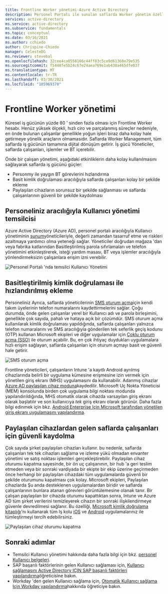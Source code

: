 ```yaml
---
title: Frontline Worker yönetimi-Azure Active Directory
description: Personel Portalı ile sunulan saflarda Worker yönetim özellikleri hakkında bilgi edinin.
services: active-directory
ms.service: active-directory
ms.subservice: fundamentals
ms.topic: conceptual
ms.date: 03/16/2021
ms.author: cchiedo
author: Chrispine-Chiedo
manager: CelesteDG
ms.reviewer: stevebal
ms.openlocfilehash: 32cee4ca0558166c44ff83c5ce9d61360e79e535
ms.sourcegitcommit: f5448fe5b24c67e24aea769e1ab438a465dfe037
ms.translationtype: MT
ms.contentlocale: tr-TR
ms.lasthandoff: 03/30/2021
ms.locfileid: "105969370"
---
```

# <a name="frontline-worker-management"></a>Frontline Worker yönetimi

Küresel iş gücünün yüzde 80 ' sinden fazla olması için Frontline Worker hesabı. Henüz yüksek ölçekli, hızlı ciro ve parçalanmış süreçler nedeniyle, en önde bulunan çalışanlar genellikle yoğun işleri biraz daha kolay hale getirmeye yönelik araçların olmamasıdır. Saflarda Worker Management, tüm saflarda iş gücünün tamamına dijital dönüşüm getirir. İş gücü Yöneticiler, saflarda çalışanları, işlemler ve BT içerebilir.

Önde bir çalışan yönetimi, aşağıdaki etkinliklerin daha kolay kullanılmasını sağlayarak saflarda iş gücünü güçler:
- Personmy ile yaygın BT görevlerini hızlandırma
- Basit kimlik doğrulaması aracılığıyla saflarda çalışanları kolay bir şekilde ekleme
- Paylaşılan cihazların sorunsuz bir şekilde sağlanması ve saflarda çalışanlarının güvenli bir şekilde kaydolması

## <a name="delegated-user-management-through-my-staff"></a>Personeliniz aracılığıyla Kullanıcı yönetimi temsilcisi

Azure Active Directory (Azure AD), personel portalı aracılığıyla Kullanıcı yönetiminin [sunum](../roles/my-staff-configure.md)yöneticileriyle, değerli zamandan tasarruf etme ve riskleri azaltmaya yardımcı olma yeteneği sağlar. Yöneticiler doğrudan mağaza 'dan veya fabrika katlarından Basitleştirilmiş parola sıfırlamaları ve telefon yönetimini etkinleştirerek, isteği yardım masası, BT veya işlemler aracılığıyla yönlendirmeksizin çalışanlara erişim izni verebilir.

![Personel Portalı 'nda temsilci Kullanıcı Yönetimi](media/concept-fundamentals-frontline-worker/delegated-user-management.png)

## <a name="accelerated-onboarding-with-simplified-authentication"></a>Basitleştirilmiş kimlik doğrulaması ile hızlandırılmış ekleme

Personeliniz Ayrıca, saflarda yöneticilerinin [SMS oturum açma](../authentication/howto-authentication-sms-signin.md)için kendi takım üyelerinin telefon numaralarını kaydettirmelerini sağlar. Çoğu durumda, önde gelen çalışanlar yerel bir Kullanıcı adı ve parola birleşimini, genellikle çok sayıda, pahalı ve hataya açık bir çözümdür. SMS oturum açma kullanılarak kimlik doğrulaması yapıldığında, saflarda çalışanları yalnızca telefon numaralarını ve SMS aracılığıyla gönderilen tek seferlik geçiş kodunu (OTP) kullanan Microsoft ekipleri ve diğer uygulamalar için [Çoklu oturum açma (SSO)](../manage-apps/what-is-single-sign-on.md) ile oturum açabilir. Bu, en çok ihtiyaç duydukları uygulamalara hızlı erişim sağlayan, saflarda çalışanları için oturum açmayı basit ve güvenli hale getirir.

![SMS oturum açma](media/concept-fundamentals-frontline-worker/sms-signin.png)

Frontline yöneticileri, çalışanların Intune 'a kayıtlı Android ayrılmış cihazlarında belirli bir uygulama kümesine erişmesine izin vermek için yönetilen giriş ekranı (MHS) uygulamasını da kullanabilir. Adanmış cihazlar [Azure AD paylaşılan cihaz moduna](../develop/msal-shared-devices.md)kaydedilir. Microsoft Uç Nokta Yöneticisi (MEM) konsolunda birden çok uygulama bilgi noktası modunda yapılandırıldığında, MHS otomatik olarak cihazda varsayılan giriş ekranı olarak başlatılır ve son kullanıcıya *tek* giriş ekranı olarak görünür. Daha fazla bilgi edinmek için bkz. [Android Enterprise Için Microsoft tarafından yönetilen giriş ekranı uygulamasını yapılandırma](/mem/intune/apps/app-configuration-managed-home-screen-app).

## <a name="secure-sign-out-of-frontline-workers-from-shared-devices"></a>Paylaşılan cihazlardan gelen saflarda çalışanları için güvenli kaydolma

Çok sayıda şirket paylaşılan cihazları kullanır. bu nedenle, saflarda çalışanları tek tek cihazları sağlama ve izleme yükü olmadan envanter yönetimi ve satış noktası işlemleri gerçekleştirebilir. Paylaşılan cihaz oturumu kapatma sayesinde, bir ön uç çalışanının, bir hub 'a geri teslim etmeden veya bir sonraki vardiyada bir ekipte bir ekip üzerine geçirmeden önce herhangi bir paylaşılan cihazdaki tüm uygulamalarda güvenli bir şekilde oturumunu kapatması çok kolay. Microsoft ekipleri, Paylaşılan cihazlarda Şu anda desteklenen uygulamalardan biridir ve saflarda çalışanlarının bunlara atanan görevleri görüntülemesine olanak tanır. Bir çalışan paylaşılan bir cihazda oturumu kapattıktan sonra, Intune ve Azure AD tüm şirket verilerini temizleyerek cihazın bir sonraki ilişkilendirmeye güvenle devredilmesi sağlanır. Bu özelliği, [Microsoft kimlik doğrulama kitaplığı](../develop/msal-overview.md)'nı kullanarak tüm Iş kolu [iOS](../develop/msal-ios-shared-devices.md) ve [Android](../develop/msal-android-shared-devices.md) uygulamalarınız ile tümleştirmeyi tercih edebilirsiniz.

![Paylaşılan cihaz oturumu kapatma](media/concept-fundamentals-frontline-worker/shared-device-signout.png)

## <a name="next-steps"></a>Sonraki adımlar

- Temsilci Kullanıcı yönetimi hakkında daha fazla bilgi için bkz. [personel Kullanıcı belgeleri](../user-help/my-staff-team-manager.md).
- SAP başarılı faktörlerinin gelen Kullanıcı sağlaması için, [Kullanıcı sağlamasını Active Directory IÇIN SAP başarılı faktörleri yapılandırma](../saas-apps/sap-successfactors-inbound-provisioning-tutorial.md)öğreticisine bakın.
- Workday 'den gelen Kullanıcı sağlama için, [Otomatik Kullanıcı sağlama Için Workday yapılandırma](../saas-apps/workday-inbound-tutorial.md)hakkında öğreticiye bakın.
